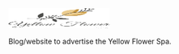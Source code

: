 <img src="img/spa_logo.png" width="200" height="40">

Blog/website to advertise the Yellow Flower Spa.
